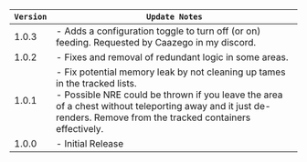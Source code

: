 | `Version` | `Update Notes`                                                                                                                                                                                                                                   |
|-----------|--------------------------------------------------------------------------------------------------------------------------------------------------------------------------------------------------------------------------------------------------|
| 1.0.3     | - Adds a configuration toggle to turn off (or on) feeding. Requested by Caazego in my discord.                                                                                                                                                   |
| 1.0.2     | - Fixes and removal of redundant logic in some areas.                                                                                                                                                                                            |
| 1.0.1     | - Fix potential memory leak by not cleaning up tames in the tracked lists.<br/> - Possible NRE could be thrown if you leave the area of a chest without teleporting away and it just de-renders. Remove from the tracked containers effectively. |
| 1.0.0     | - Initial Release                                                                                                                                                                                                                                |